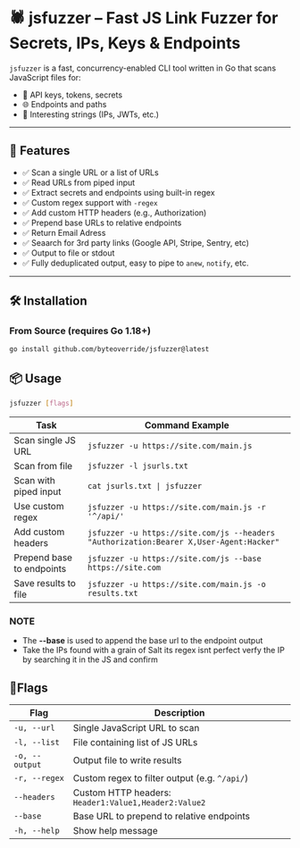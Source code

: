 # 🕷️ jsfuzzer – Fast JS Link Fuzzer for Secrets, IPs, Keys & Endpoints

`jsfuzzer` is a fast, concurrency-enabled CLI tool written in Go that scans JavaScript files for:
- 🔐 API keys, tokens, secrets  
- 🌐 Endpoints and paths  
- 🧠 Interesting strings (IPs, JWTs, etc.)

---

## 🚀 Features

- ✅ Scan a single URL or a list of URLs  
- ✅ Read URLs from piped input  
- ✅ Extract secrets and endpoints using built-in regex  
- ✅ Custom regex support with `-regex`  
- ✅ Add custom HTTP headers (e.g., Authorization)  
- ✅ Prepend base URLs to relative endpoints  
- ✅ Return Email Adress
- ✅ Seaarch for 3rd party links (Google API, Stripe, Sentry, etc)  
- ✅ Output to file or stdout  
- ✅ Fully deduplicated output, easy to pipe to `anew`, `notify`, etc.  

---

## 🛠️ Installation

### From Source (requires Go 1.18+)

```bash
go install github.com/byteoverride/jsfuzzer@latest
```
## 📦 Usage
```bash
jsfuzzer [flags]
```
| Task                      | Command Example                                                                         |
| ------------------------- | --------------------------------------------------------------------------------------- |
| Scan single JS URL        | `jsfuzzer -u https://site.com/main.js`                                                 |
| Scan from file            | `jsfuzzer -l jsurls.txt`                                                               |
| Scan with piped input     | `cat jsurls.txt \| jsfuzzer`                                                           |
| Use custom regex          | `jsfuzzer -u https://site.com/main.js -r '^/api/'`                                     |
| Add custom headers        | `jsfuzzer -u https://site.com/js --headers "Authorization:Bearer X,User-Agent:Hacker"` |
| Prepend base to endpoints | `jsfuzzer -u https://site.com/js --base https://site.com`                              |
| Save results to file      | `jsfuzzer -u https://site.com/main.js -o results.txt`                                  |

### NOTE
- The **--base** is used to append the base url to the endpoint output
- Take the IPs found with a grain of Salt its regex isnt perfect verfy the IP by searching it in the JS and confirm

## 📌Flags 

| Flag           | Description                                          |
| -------------- | ---------------------------------------------------- |
| `-u, --url`    | Single JavaScript URL to scan                        |
| `-l, --list`   | File containing list of JS URLs                      |
| `-o, --output` | Output file to write results                         |
| `-r, --regex`  | Custom regex to filter output (e.g. `^/api/`)        |
| `--headers`    | Custom HTTP headers: `Header1:Value1,Header2:Value2` |
| `--base`       | Base URL to prepend to relative endpoints            |
| `-h, --help`   | Show help message                                    |

